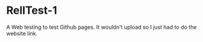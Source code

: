 # RellTest-1
A Web testing to test Github pages.
It wouldn't upload so I just had to do the website link.

